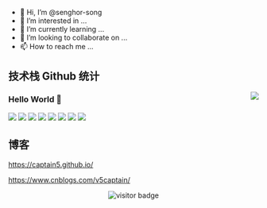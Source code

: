 - 👋 Hi, I’m @senghor-song
- 👀 I’m interested in ...
- 🌱 I’m currently learning ...
- 💞️ I’m looking to collaborate on ...
- 📫 How to reach me ...

<!---
senghor-song/senghor-song is a ✨ special ✨ repository because its `README.md` (this file) appears on your GitHub profile.
You can click the Preview link to take a look at your changes.
--->
## 技术栈 Github 统计
<img align="right" src="https://github-readme-stats.vercel.app/api?username=chao325&show_icons=true&icon_color=CE1D2D&text_color=718096&bg_color=ffffff&hide_title=true" />

###  Hello World  👋


[![](https://img.shields.io/badge/-JavaScript-DC143C?style=for-the-badge&logo=javascript&logoColor=ffffff)](https://www.w3school.com.cn/js/index.asp)
[![](https://img.shields.io/badge/-Steam-DC143C?style=for-the-badge&logo=steam&logoColor=#000000)](https://store.steampowered.com/)
[![](https://img.shields.io/badge/-CS:GO-DC143C?style=for-the-badge&logo=Counter-Strike&logoColor=#000000)](https://store.steampowered.com/app/730/CounterStrike_Global_Offensive/)
[![](https://img.shields.io/badge/-EpicGames-DC143C?style=for-the-badge&logo=EpicGames&logoColor=#000000)](https://www.epicgames.com/site/zh-CN/home)
[![](https://img.shields.io/badge/-Vue-DC143C?style=for-the-badge&logo=Vue&logoColor=#000000)](https://cn.vuejs.org/)
[![](https://img.shields.io/badge/-React-DC143C?style=for-the-badge&logo=React&logoColor=#000000)](https://zh-hans.reactjs.org/)
[![](https://img.shields.io/badge/-Flutter-DC143C?style=for-the-badge&logo=Flutter&logoColor=#000000)](https://flutter.dev/)
[![](https://img.shields.io/badge/-Dart-DC143C?style=for-the-badge&logo=Dart&logoColor=#000000)](https://dart.cn/)



## 博客

https://captain5.github.io/


https://www.cnblogs.com/v5captain/

<!-- 访客 -->
<p align="center">
  <img src="https://visitor-badge.glitch.me/badge?page_id=captain5.captain5" alt="visitor badge"/>
</p>
